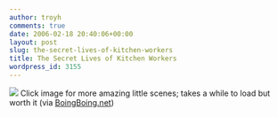 ```yaml
---
author: troyh
comments: true
date: 2006-02-18 20:40:06+00:00
layout: post
slug: the-secret-lives-of-kitchen-workers
title: The Secret Lives of Kitchen Workers
wordpress_id: 3155
---
```


[![](http://www.ljplus.ru/img/l/e/legnangel/ciko.JPG)](http://legnangel.livejournal.com/564026.html)
Click image for more amazing little scenes; takes a while to load but worth it (via [BoingBoing.net](http://www.boingboing.net))
